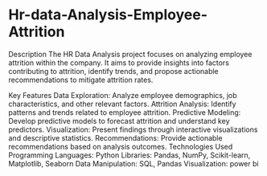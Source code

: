 # Hr-data-Analysis-Employee-Attrition 
Description
The HR Data Analysis project focuses on analyzing employee attrition within the company.
It aims to provide insights into factors contributing to attrition, identify trends, and propose actionable recommendations to mitigate attrition rates.

Key Features
Data Exploration: Analyze employee demographics, job characteristics, and other relevant factors.
Attrition Analysis: Identify patterns and trends related to employee attrition.
Predictive Modeling: Develop predictive models to forecast attrition and understand key predictors.
Visualization: Present findings through interactive visualizations and descriptive statistics.
Recommendations: Provide actionable recommendations based on analysis outcomes.
Technologies Used
Programming Languages: Python
Libraries: Pandas, NumPy, Scikit-learn, Matplotlib, Seaborn
Data Manipulation: SQL, Pandas
Visualization: power bi 
